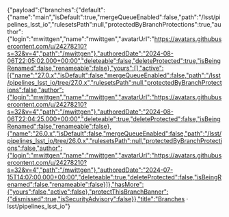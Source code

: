 {"payload":{"branches":{"default":{"name":"main","isDefault":true,"mergeQueueEnabled":false,"path":"/lsst/pipelines_lsst_io","rulesetsPath":null,"protectedByBranchProtections":true,"author":{"login":"mwittgen","name":"mwittgen","avatarUrl":"https://avatars.githubusercontent.com/u/24278210?s=32&v=4","path":"/mwittgen"},"authoredDate":"2024-08-06T22:05:02.000+00:00","deleteable":false,"deleteProtected":true,"isBeingRenamed":false,"renameable":false},"yours":[],"active":[{"name":"27.0.x","isDefault":false,"mergeQueueEnabled":false,"path":"/lsst/pipelines_lsst_io/tree/27.0.x","rulesetsPath":null,"protectedByBranchProtections":false,"author":{"login":"mwittgen","name":"mwittgen","avatarUrl":"https://avatars.githubusercontent.com/u/24278210?s=32&v=4","path":"/mwittgen"},"authoredDate":"2024-08-06T22:04:25.000+00:00","deleteable":true,"deleteProtected":false,"isBeingRenamed":false,"renameable":false},{"name":"26.0.x","isDefault":false,"mergeQueueEnabled":false,"path":"/lsst/pipelines_lsst_io/tree/26.0.x","rulesetsPath":null,"protectedByBranchProtections":false,"author":{"login":"mwittgen","name":"mwittgen","avatarUrl":"https://avatars.githubusercontent.com/u/24278210?s=32&v=4","path":"/mwittgen"},"authoredDate":"2024-07-15T14:07:00.000+00:00","deleteable":true,"deleteProtected":false,"isBeingRenamed":false,"renameable":false}]},"hasMore":{"yours":false,"active":false},"protectThisBranchBanner":{"dismissed":true,"isSecurityAdvisory":false}},"title":"Branches · lsst/pipelines_lsst_io"}
